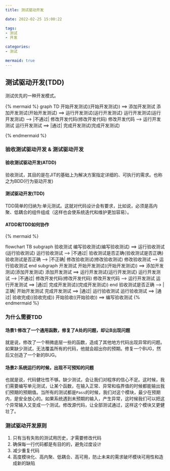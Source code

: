 ```yaml
---
title: 测试驱动开发

date: 2022-02-25 15:00:22

tags:
- 测试
- 开发

categories:
- 测试

mermaid: true
---
```


## 测试驱动开发(TDD)

测试优先的一种开发模式。

<!-- more -->

{% mermaid %}
graph TD
开始开发测试((开始开发测试)) ==> 添加开发测试
添加开发测试(开始开发测试) ==> 运行开发测试{运行开发测试}
运行开发测试(运行开发测试) --> |不通过| 修改开发代码(修改开发代码)
修改开发代码 --> 运行开发测试
运行开发测试 ==> |通过| 完成开发测试(完成开发测试)

{% endmermaid %}

### 验收测试驱动开发 & 测试驱动开发

#### 验收测试驱动开发(ATDD)

验收测试，其目的是在JIT的基础上为解决方案指定详细的、可执行的需求。也称之为BDD(行为驱动开发)

#### 测试驱动开发(TDD)

TDD简单的归纳为:单元测试。这就对代码设计会有要求，比如说，必须是高内聚、低耦合的组件组成（这样也会使系统迭代和维护更加容易）。

#### ATDD和TDD如何协作

{% mermaid %}

flowchart TB
    subgraph 验收测试
        编写验收测试(编写验收测试) ==> 运行验收测试(运行验收测试)
        运行验收测试 --> |不通过| 验收测试是否正确{验收测试是否正确}
        验收测试是否正确 --> |不正确| 修改验收测试(修改验收测试)
        修改验收测试 --> 运行验收测试
    end
    subgraph 开发测试
        开始开发测试((开始开发测试)) ==> 添加开发测试(添加开发测试)
        添加开发测试 ==> 运行开发测试{运行开发测试}
        运行开发测试 --> |不通过| 修改开发代码(修改开发代码)
        修改开发代码 --> 运行开发测试
        运行开发测试 ==> |通过| 完成开发测试((完成开发测试))
    end
    验收测试是否正确 --> |正确| 开始开发测试
    完成开发测试 ==> |通过| 运行验收测试
    运行验收测试 ==> |通过| 验收完成((验收完成))
    开始验收((开始验收)) ==> 编写验收测试
{% endmermaid %}

### 为什么需要TDD

#### 场景1:修改了一个通用函数，修复了A处的问题，却让B出现问题

就是说，修改了一个稍微底层一些的函数，造成了其他地方代码出现异常的问题。如果缺少测试，无法覆盖所有的代码，他就会超出你的预期。修复一个BUG，然后又创造了一个新的BUG。

#### 场景2:系统运行的时候，出现不可预知的问题

也就是说，代码健壮性不够。缺少测试，会让我们对程序的信心不足。这时候，我们需要编写单元测试，让某个函数，在输入正常、异常和临界值的时候都能输出我们预期的预期值。当所有的测试都是`Pass`的时候，我们对这个模块，最少在预期内，是安全放心的。如果系统遇到未预期的输入，产生异常，这时候我们可以把这个异常输入又变成一个测试。修改源代码，让全部测试通过，这样这个模块又更健壮了。

### 测试驱动开发原则

1. 只有当有失败的测试用历史，才需要修改代码
2. 确保每一行代码都是有目的的，避免过度设计
3. 减少重复代码
4. 高度模块化、高内聚、低耦合、高可用，防止未来的需求破坏模块可用性和造成新的缺陷